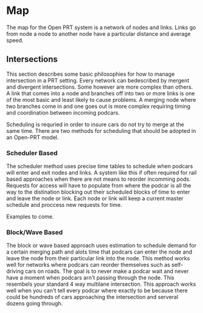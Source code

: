 # Map

The map for the Open PRT system is a network of nodes and links. Links go from node a node to another node have a particular distance and average speed. 

## Intersections

This section describes some basic philosophies for how to manage intersection in a PRT setting. Every network can bedescribed by mergent and divergent intersections. Some however are more complex than others. A link that comes into a node and branches off into two or more links is one of the most basic and least likely to cause problems. A merging node where two branches come in and one goes out is more complex requiring timing and coordination between incoming podcars.

Scheduling is requried in order to insure cars do not try to merge at the same time. There are two methods for scheduling that should be adopted in an Open-PRT model.

### Scheduler Based

The scheduler method uses precise time tables to schedule when podcars will enter and exit nodes and links. A system like this if often required for rail based approaches when there are not means to reorder incomming pods. Requests for access will have to populate from where the podcar is all the way to the distination blocking out their scheduled blocks of time to enter and leave the node or link. Each node or link will keep a current master schedule and proccess new requests for time.

Examples to come.

### Block/Wave Based

The block or wave based approach uses estimation to schedule demand for a certain merging path and alots time that podcars can enter the node and leave the node from their particular link into the node. This method works well for networks where podcars can reorder themselves such as self-driving cars on roads. The goal is to never make a podcar wait and never have a moment when podcars arn't passing through the node. This resembels your standard 4 way multilane intersection. This approach works well when you can't tell every podcar where exactly to be because there could be hundreds of cars approaching the intersection and serveral dozens going through.
